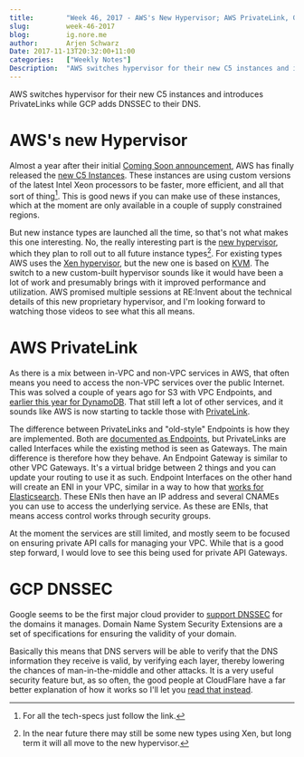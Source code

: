 ```yaml
---
title:        "Week 46, 2017 - AWS's New Hypervisor; AWS PrivateLink, GCP DNSSEC"
slug:         week-46-2017
blog:         ig.nore.me  
author:       Arjen Schwarz  
Date: 2017-11-13T20:32:00+11:00  
categories:   ["Weekly Notes"]
Description:  "AWS switches hypervisor for their new C5 instances and introduces PrivateLinks while GCP adds DNSSEC to their DNS."
---
```


AWS switches hypervisor for their new C5 instances and introduces PrivateLinks while GCP adds DNSSEC to their DNS. 

# AWS's new Hypervisor

Almost a year after their initial [Coming Soon announcement](https://aws.amazon.com/about-aws/whats-new/2016/11/coming-soon-amazon-ec2-c5-instances-the-next-generation-of-compute-optimized-instances/), AWS has finally released the [new C5 Instances](https://aws.amazon.com/blogs/aws/now-available-compute-intensive-c5-instances-for-amazon-ec2/). These instances are using custom versions of the latest Intel Xeon processors to be faster, more efficient, and all that sort of thing[^1]. This is good news if you can make use of these instances, which at the moment are only available in a couple of supply constrained regions.

But new instance types are launched all the time, so that's not what makes this one interesting. No, the really interesting part is the [new hypervisor](https://www.theregister.co.uk/AMP/2017/11/07/aws_writes_new_kvm_based_hypervisor_to_make_its_cloud_go_faster/), which they plan to roll out to all future instance types[^2]. For existing types AWS uses the [Xen hypervisor](https://www.xenproject.org/), but the new one is based on [KVM](https://www.linux-kvm.org/). The switch to a new custom-built hypervisor sounds like it would have been a lot of work and presumably brings with it improved performance and utilization. AWS promised multiple sessions at RE:Invent about the technical details of this new proprietary hypervisor, and I'm looking forward to watching those videos to see what this all means.

# AWS PrivateLink

As there is a mix between in-VPC and non-VPC services in AWS, that often means you need to access the non-VPC services over the public Internet. This was solved a couple of years ago for S3 with VPC Endpoints, and [earlier this year for DynamoDB](https://aws.amazon.com/blogs/aws/new-vpc-endpoints-for-dynamodb/). That still left a lot of other services, and it sounds like AWS is now starting to tackle those with [PrivateLink](https://aws.amazon.com/blogs/aws/new-aws-privatelink-endpoints-kinesis-ec2-systems-manager-and-elb-apis-in-your-vpc/).

The difference between PrivateLinks and "old-style" Endpoints is how they are implemented. Both are [documented as Endpoints](http://docs.aws.amazon.com/AmazonVPC/latest/UserGuide/vpc-endpoints.html), but PrivateLinks are called Interfaces while the existing method is seen as  Gateways. The main difference is therefore how they behave. An Endpoint Gateway is similar to other VPC Gateways. It's a virtual bridge between 2 things and you can update your routing to use it as such. Endpoint Interfaces on the other hand will create an ENI in your VPC, similar in a way to how that [works for Elasticsearch](http://docs.aws.amazon.com/elasticsearch-service/latest/developerguide/es-vpc.html). These ENIs then have an IP address and several CNAMEs you can use to access the underlying service. As these are ENIs, that means access control works through security groups.

At the moment the services are still limited, and mostly seem to be focused on ensuring private API calls for managing your VPC. While that is a good step forward, I would love to see this being used for private API Gateways.

# GCP DNSSEC

Google seems to be the first major cloud provider to [support DNSSEC](https://cloudplatform.googleblog.com/2017/11/DNSSEC-now-available-in-Cloud-DNS.html) for the domains it manages. Domain Name System Security Extensions are a set of specifications for ensuring the validity of your domain. 

Basically this means that DNS servers will be able to verify that the DNS information they receive is valid, by verifying each layer, thereby lowering the chances of man-in-the-middle and other attacks. It is a very useful security feature but, as so often, the good people at CloudFlare have a far better explanation of how it works so I'll let you [read that instead](https://www.cloudflare.com/dns/dnssec/how-dnssec-works/).

[^1]:	For all the tech-specs just follow the link.

[^2]:	In the near future there may still be some new types using Xen, but long term it will all move to the new hypervisor.
